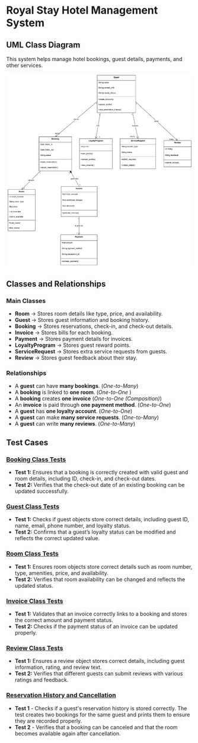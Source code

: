 # Royal Stay Hotel Management System  

## UML Class Diagram  
This system helps manage hotel bookings, guest details, payments, and other services.

![UML Diagram](https://github.com/HamedAlashwal/Royal-Stay-Hotel-Management-System/blob/main/Royal%20Stay%20Hotel%20Management%20System%20-%20UML.png)  

## Classes and Relationships  

### **Main Classes**  
- **Room** → Stores room details like type, price, and availability.  
- **Guest** → Stores guest information and booking history.  
- **Booking** → Stores reservations, check-in, and check-out details.  
- **Invoice** → Stores bills for each booking.  
- **Payment** → Stores payment details for invoices.  
- **LoyaltyProgram** → Stores guest reward points.  
- **ServiceRequest** → Stores extra service requests from guests.  
- **Review** → Stores guest feedback about their stay.  

### **Relationships**  
- A **guest** can have **many bookings**. (*One-to-Many*)
- A **booking** is linked to **one room**. (*One-to-One* )
- A **booking** creates **one invoice** (*One-to-One (Composition)*)
- An **invoice** is paid through **one payment method**. (*One-to-One*)  
- A **guest** has **one loyalty account**. (*One-to-One*)
- A **guest** can make **many service requests**. (*One-to-Many*)
- A **guest** can write **many reviews**. (*One-to-Many*)  


## Test Cases  

### [**Booking Class Tests** ](https://github.com/HamedAlashwal/Royal-Stay-Hotel-Management-System/blob/main/test_booking.py) 

- **Test 1:** Ensures that a booking is correctly created with valid guest and room details, including ID, check-in, and check-out dates.  
- **Test 2:** Verifies that the check-out date of an existing booking can be updated successfully.  

### [**Guest Class Tests** ](https://github.com/HamedAlashwal/Royal-Stay-Hotel-Management-System/blob/main/test_guest.py) 

- **Test 1:** Checks if guest objects store correct details, including guest ID, name, email, phone number, and loyalty status.  
- **Test 2:** Confirms that a guest’s loyalty status can be modified and reflects the correct updated value.  

### [**Room Class Tests**  ](https://github.com/HamedAlashwal/Royal-Stay-Hotel-Management-System/blob/main/test_room.py)

- **Test 1:** Ensures room objects store correct details such as room number, type, amenities, price, and availability.  
- **Test 2:** Verifies that room availability can be changed and reflects the updated status.  

### [**Invoice Class Tests**  ](https://github.com/HamedAlashwal/Royal-Stay-Hotel-Management-System/blob/main/test_invoice.py)

- **Test 1:** Validates that an invoice correctly links to a booking and stores the correct amount and payment status.  
- **Test 2:** Checks if the payment status of an invoice can be updated properly.  

### [**Review Class Tests**  ](https://github.com/HamedAlashwal/Royal-Stay-Hotel-Management-System/blob/main/test_review.py)

- **Test 1:** Ensures a review object stores correct details, including guest information, rating, and review text.  
- **Test 2:** Verifies that different guests can submit reviews with various ratings and feedback.

### [**Reservation History and Cancellation**](https://github.com/HamedAlashwal/Royal-Stay-Hotel-Management-System/blob/main/test_history_cancellation.py)  

- **Test 1** - Checks if a guest's reservation history is stored correctly. The test creates two bookings for the same guest and prints them to ensure they are recorded properly.  
- **Test 2** - Verifies that a booking can be canceled and that the room becomes available again after cancellation.
